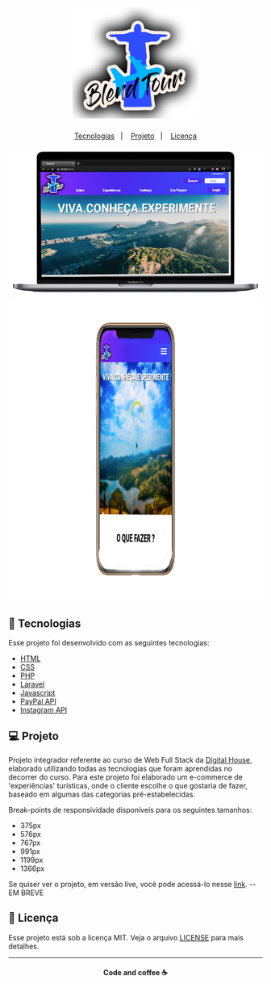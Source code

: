 <h1 align="center">
     <img alt="BlendTour" title="#delicinha" src="public/Galeria/logos/logoadesivo.png" width="250px" />
</h1>

 <p align="center">
   <a href="#-tecnologias">Tecnologias</a>&nbsp;&nbsp;&nbsp;|&nbsp;&nbsp;&nbsp;
   <a href="#-projeto">Projeto</a>&nbsp;&nbsp;&nbsp;|&nbsp;&nbsp;&nbsp;
   <a href="#-licenca">Licença</a>
 </p>

 <p align="center">
    <img alt="Frontend" src="public/Galeria/logos/frontend_desktop.png" width="580px">
    <img alt="Mobile" src="public/Galeria/logos/mobile_frontend.png" height="600px">
 </p>

 ## :rocket: Tecnologias

 Esse projeto foi desenvolvido com as seguintes tecnologias:

 - [HTML](https://html.com/)
 - [CSS](https://developer.mozilla.org/pt-BR/docs/Web/CSS)
 - [PHP](https://www.php.net/)
 - [Laravel](https://laravel.com/)
 - [Javascript](https://www.javascript.com/)
 - [PayPal API](https://developer.paypal.com/docs/api/overview/)
 - [Instagram API](https://developers.facebook.com/products/instagram/?locale=pt_BR)

 ## 💻 Projeto

 Projeto integrador referente ao curso de Web Full Stack da [Digital House](https://www.digitalhouse.com/br), elaborado utilizando todas as tecnologias que foram aprendidas no decorrer do curso. Para este projeto foi elaborado um e-commerce de 'experiências' turísticas, onde o cliente escolhe o que gostaria de fazer, baseado em algumas das categorias pré-estabelecidas.

 Break-points de responsividade disponíveis para os seguintes tamanhos:
- 375px
- 576px
- 767px
- 991px
- 1199px
- 1366px

 Se quiser ver o projeto, em versão live, você pode acessá-lo nesse [link](). --EM BREVE


 ## :memo: Licença

 Esse projeto está sob a licença MIT. Veja o arquivo [LICENSE](LICENSE.md) para mais detalhes.

 ---
<h4 align="center">
   Code and coffee ☕
</h4>


